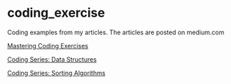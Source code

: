 # coding_exercise
Coding examples from my articles.
The articles are posted on medium.com



[Mastering Coding Exercises](https://medium.com/@ibhaidani/mastering-coding-exercises-a-path-to-interview-success-for-software-developers-398dabbbd612)

[Coding Series: Data Structures](https://medium.com/@ibhaidani/coding-interview-series-data-structures-7c82248d65cb)

[Coding Series: Sorting Algorithms](https://medium.com/@ibhaidani/coding-interview-series-exploring-sorting-algorithms-bf90871f718b)
